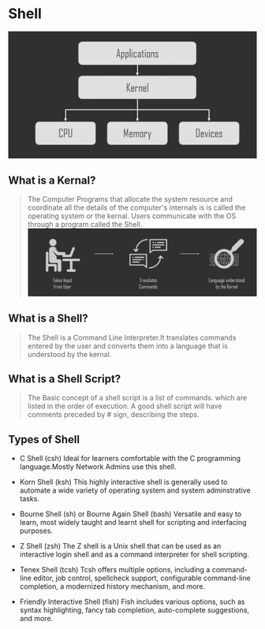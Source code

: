 
# Shell
![Kernal](https://github.com/aniketchavan2211/Journey-start-from-here/blob/master/Images/Kernel.jpg)
## What is a Kernal?
 > The Computer Programs that allocate the system resource and 
 > coordinate all the details of the computer's internals is
 > is called the operating system or the kernal. Users 
 > communicate with the OS through a program called the Shell.
![Shell](https://github.com/aniketchavan2211/Journey-start-from-here/blob/master/Images/Shell.jpg)
## What is a Shell?
 > The Shell is a Command Line Interpreter.It translates 
 > commands entered by the user and converts them into a 
 > language that is understood by the kernal.
 
## What is a Shell Script?
 > The Basic concept of a shell script is a list of commands.
 > which are listed in the order of execution. A good shell
 > script will have comments preceded by # sign, describing the
 > steps.

## Types of Shell
 
   - C Shell (csh)
    Ideal for learners comfortable with the C programming 
    language.Mostly Network Admins use this shell.
 
   - Korn Shell (ksh)
    This highly interactive shell is generally used to automate
    a wide variety of operating system and system adminstrative 
    tasks.

   - Bourne Shell (sh) or Bourne Again Shell (bash)
    Versatile and easy to learn, most widely taught and learnt 
    shell for scripting and interfacing purposes.
 
   - Z Shell (zsh)
    The Z shell is a Unix shell that can be used as an 
    interactive login shell and as a command interpreter for 
    shell scripting.

   - Tenex Shell (tcsh) 
    Tcsh offers multiple options, including a command-line 
    editor, job control, spellcheck support, configurable 
    command-line completion, a modernized history mechanism, 
    and more.

   - Friendly Interactive Shell (fish)
    Fish includes various options, such as syntax highlighting, 
    fancy tab completion, auto-complete suggestions, and more.
